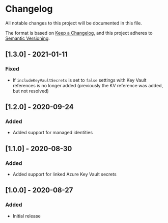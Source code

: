 # Changelog
All notable changes to this project will be documented in this file.

The format is based on [Keep a Changelog](https://keepachangelog.com/en/1.0.0/),
and this project adheres to [Semantic Versioning](https://semver.org/spec/v2.0.0.html).

## [1.3.0] - 2021-01-11

### Fixed

- If `includeKeyVaultSecrets` is set to `false` settings with Key Vault references is no longer added (previously the KV reference was added, but not resolved)

## [1.2.0] - 2020-09-24

### Added

- Added support for managed identities

## [1.1.0] - 2020-08-30

### Added

- Added support for linked Azure Key Vault secrets

## [1.0.0] - 2020-08-27

### Added

- Initial release
